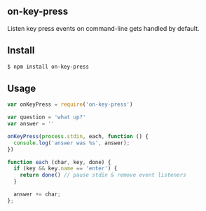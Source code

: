 ## on-key-press

Listen key press events on command-line
gets handled by default.

## Install

```bash
$ npm install on-key-press
```

## Usage

```js
var onKeyPress = require('on-key-press')

var question = 'what up?'
var answer = ''

onKeyPress(process.stdin, each, function () {
  console.log('answer was %s', answer);
})

function each (char, key, done) {
  if (key && key.name == 'enter') {
    return done() // pause stdin & remove event listeners
  }

  answer += char;
};
```
